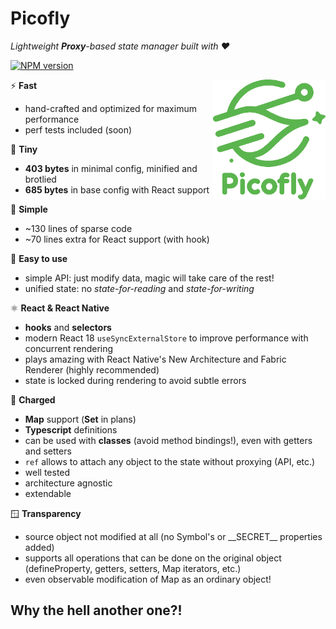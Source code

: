 # Picofly

_Lightweight **Proxy**-based state manager built with ❤️_

[![NPM version](https://img.shields.io/npm/v/picofly.svg)](https://www.npmjs.com/package/picofly)

<img src="docs/logo.webp" height="192" align="right">

⚡ **Fast**
  - hand-crafted and optimized for maximum performance
  - perf tests included (soon)  

🤏 **Tiny**
  - **403 bytes** in minimal config, minified and brotlied
  - **685 bytes** in base config with React support  

🥧 **Simple**
  - ~130 lines of sparse code
  - ~70 lines extra for React support (with hook)

🍳 **Easy to use**
  - simple API: just modify data, magic will take care of the rest!
  - unified state: no _state-for-reading_ and _state-for-writing_

⚛️ **React & React Native**
  - **hooks** and **selectors**
  - modern React 18 `useSyncExternalStore` to improve performance with concurrent rendering
  - plays amazing with React Native's New Architecture and Fabric Renderer (highly recommended)
  - state is locked during rendering to avoid subtle errors 

🔋 **Charged**
  - **Map** support (**Set** in plans)
  - **Typescript** definitions
  - can be used with **classes** (avoid method bindings!), even with getters and setters
  - `ref` allows to attach any object to the state without proxying (API, etc.)  
  - well tested
  - architecture agnostic
  - extendable

🪟 **Transparency**
  - source object not modified at all (no Symbol's or \_\_SECRET\_\_ properties added)
  - supports all operations that can be done on the original object
(defineProperty, getters, setters, Map iterators, etc.)
  - even observable modification of Map as an ordinary object!

## Why the hell another one?!
